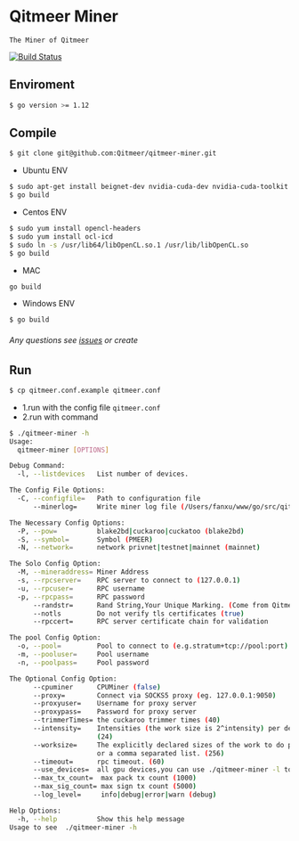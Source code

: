 # Qitmeer Miner

    The Miner of Qitmeer
[![Build Status](https://travis-ci.com/Qitmeer/qitmeer-miner.svg?token=n9AoZUDqAJmhesf4MYUd&branch=master)](https://travis-ci.com/Qitmeer/qitmeer-miner)
## Enviroment

```bash
$ go version >= 1.12
```
    
## Compile

```bash
$ git clone git@github.com:Qitmeer/qitmeer-miner.git
```

* Ubuntu ENV
```bash
$ sudo apt-get install beignet-dev nvidia-cuda-dev nvidia-cuda-toolkit
$ go build 
```
        
* Centos ENV
```bash
$ sudo yum install opencl-headers
$ sudo yum install ocl-icd
$ sudo ln -s /usr/lib64/libOpenCL.so.1 /usr/lib/libOpenCL.so
$ go build
```
        

* MAC

```bash
go build
```

* Windows ENV
```bash
$ go build 
```

###### Any questions see [issues](https://github.com/Qitmeer/qitmeer-miner/issues?q=is%3Aissue+is%3Aclosed) or create
        
    
## Run
```bash
$ cp qitmeer.conf.example qitmeer.conf
```
- 1.run with the config file `qitmeer.conf`
- 2.run with command
```bash
$ ./qitmeer-miner -h
Usage:
  qitmeer-miner [OPTIONS]

Debug Command:
  -l, --listdevices   List number of devices.

The Config File Options:
  -C, --configfile=   Path to configuration file
      --minerlog=     Write miner log file (/Users/fanxu/www/go/src/qitmeer-miner/miner.log)

The Necessary Config Options:
  -P, --pow=          blake2bd|cuckaroo|cuckatoo (blake2bd)
  -S, --symbol=       Symbol (PMEER)
  -N, --network=      network privnet|testnet|mainnet (mainnet)

The Solo Config Option:
  -M, --mineraddress= Miner Address
  -s, --rpcserver=    RPC server to connect to (127.0.0.1)
  -u, --rpcuser=      RPC username
  -p, --rpcpass=      RPC password
      --randstr=      Rand String,Your Unique Marking. (Come from Qitmeer!)
      --notls         Do not verify tls certificates (true)
      --rpccert=      RPC server certificate chain for validation

The pool Config Option:
  -o, --pool=         Pool to connect to (e.g.stratum+tcp://pool:port)
  -m, --pooluser=     Pool username
  -n, --poolpass=     Pool password

The Optional Config Option:
      --cpuminer      CPUMiner (false)
      --proxy=        Connect via SOCKS5 proxy (eg. 127.0.0.1:9050)
      --proxyuser=    Username for proxy server
      --proxypass=    Password for proxy server
      --trimmerTimes= the cuckaroo trimmer times (40)
      --intensity=    Intensities (the work size is 2^intensity) per device. Single global value or a comma separated list.
                      (24)
      --worksize=     The explicitly declared sizes of the work to do per device (overrides intensity). Single global value
                      or a comma separated list. (256)
      --timeout=      rpc timeout. (60)
      --use_devices=  all gpu devices,you can use ./qitmeer-miner -l to see. examples:0,1 use the #0 device and #1 device
      --max_tx_count=  max pack tx count (1000)
      --max_sig_count= max sign tx count (5000)
      --log_level=     info|debug|error|warn (debug)

Help Options:
  -h, --help          Show this help message
Usage to see  ./qitmeer-miner -h
```
